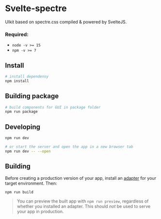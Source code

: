 # Svelte-spectre

UIkit based on spectre.css compiled & powered by SvelteJS.

### Required:

- `node -v >= 15`
- `npm -v >= 7`

## Install

```sh
# install dependensy
npm install
```

## Building package

```sh
# build components for GUI in package folder
npm run package
```

## Developing

```bash
npm run dev

# or start the server and open the app in a new browser tab
npm run dev -- --open
```

## Building

Before creating a production version of your app, install an
[adapter](https://kit.svelte.dev/docs#adapters) for your target environment.
Then:

```bash
npm run build
```

> You can preview the built app with `npm run preview`, regardless of whether
> you installed an adapter. This should _not_ be used to serve your app in
> production.
